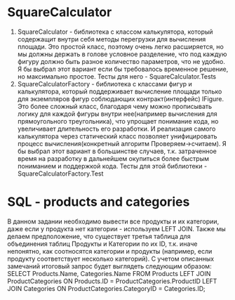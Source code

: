 # SquareCalculator
1. SquareCalculator - библиотека с классом калькулятора, который содержащит внутри себя методы перегрузки для вычисления площади.
Это простой класс, поэтому очень легко расширяется, но мы должны держать в голове условное разделение, что под каждую фигуру должно быть разное количество параметров, что не удобно.
Я бы выбрал этот вариант если бы требовалось временное решение, но максимально простое.
Тесты для него - SquareCalculator.Tests
2. SquareCalculatorFactory - библиотека с классами фигур и калькулятора, который поддерживает вычисление площади только для экземпляров фигур соблюдающих контракт(интерфейс) IFigure.
Это более сложный класс, благодаря чему можно прописывать логику для каждой фигуры внутри нее(например вычисления для прямоугольного треугольника), что упрощает понимание кода, но увеличивает длительность его разработки. 
И реализация самого калькулятора через статический класс позволяет унифицировать процесс вычисления(конкретный алгоритм Проверяем->считаем).
Я бы выбрал этот вариант в большинстве случаев, т.к. затраченное время на разработку в дальнейшем окупиться более быстрым пониманием и поддержкой кода.
Тесты для этой библиотеки - SquareCalculatorFactory.Test
# SQL - products and categories
В данном задании необходимо вывести все продукты и их категории, даже если у продукта нет категории - используем LEFT JOIN.
Также мы делаем предположение, что существует третья таблица для объединения таблиц Продукты и Категории по их ID, т.к. иначе непонятно, как соотносятся категории и продукты (например, если продукту соответствует несколько категорий).
С учетом описанных замечаний итоговый запрос будет выглядеть следующим образом:
SELECT Products.Name, Categories.Name FROM Products 
LEFT JOIN ProductCategories ON Products.ID = ProductCategories.ProductID
LEFT JOIN Categories ON ProductCategories.CategoryID = Categories.ID;

